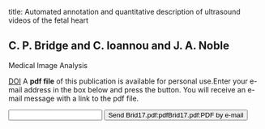 title: Automated annotation and quantitative description of ultrasound videos of the fetal heart

## C. P. Bridge and C. Ioannou and J. A. Noble
Medical Image Analysis

<a href="https://doi.org/10.1016/j.media.2016.11.006">DOI</a>
A <b>pdf file</b> of this publication is available for personal use.Enter your e-mail address in the box below and press the button. You will receive an e-mail message with a link to the pdf file.
<form action="sender.php">  <input type="text" name="email">  <input type="submit" value="Send Brid17.pdf:pdfBrid17.pdf:PDF by e-mail"></form>